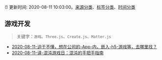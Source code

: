:alarm_clock: 更新时间: 2020-08-11 10:03:00。[来源分类](../README.md)、[标签分类](../TAGS.md)、[时间分类](../TIMELINE.md)

## 游戏开发


> 关键字：`游戏`、`Three.js`、`Create.js`、`Matter.js`



- [2020-08-11-迫于不懂，想在公司的-App-内，嵌入-h5-游戏等，去哪里找？](https://www.v2ex.com/t/697413) 
- [2020-08-11-译-混沌游戏日：混沌的手把手指南](https://toutiao.io/k/he095kf) 